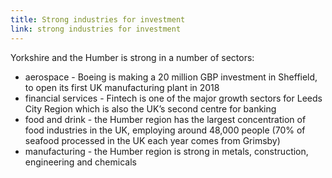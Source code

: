 ```yaml
---
title: Strong industries for investment
link: strong industries for investment
---
```

Yorkshire and the Humber is strong in a number of sectors: 


- aerospace - Boeing is making a 20 million GBP investment in Sheffield, to open its first UK manufacturing plant in  2018
- financial services - Fintech is one of the major growth sectors for Leeds City Region which is also the UK’s second centre for banking
- food and drink - the Humber region has the largest concentration of food industries in the UK, employing around 48,000 people (70% of seafood processed in the UK each year comes from Grimsby)
- manufacturing - the Humber region is strong in metals, construction, engineering and chemicals
